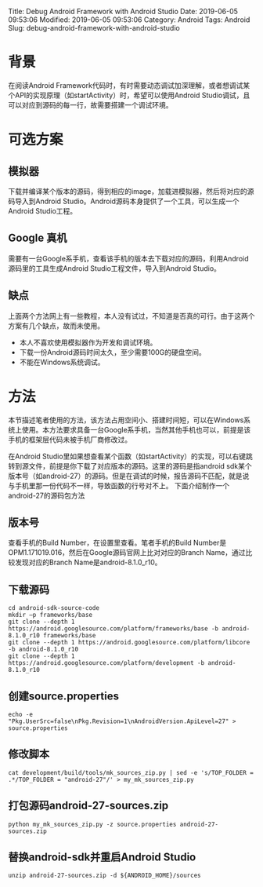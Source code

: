 Title: Debug Android Framework with Android Studio
Date: 2019-06-05 09:53:06
Modified: 2019-06-05 09:53:06
Category: Android
Tags: Android
Slug: debug-android-framework-with-android-studio

# 背景
在阅读Android Framework代码时，有时需要动态调试加深理解，或者想调试某个API的实现原理（如startActivity）时，希望可以使用Android Studio调试，且可以对应到源码的每一行，故需要搭建一个调试环境。

# 可选方案

## 模拟器
下载并编译某个版本的源码，得到相应的image，加载进模拟器，然后将对应的源码导入到Android Studio。Android源码本身提供了一个工具，可以生成一个Android Studio工程。

## Google 真机
需要有一台Google系手机，查看该手机的版本去下载对应的源码，利用Android源码里的工具生成Android Studio工程文件，导入到Android Studio。

## 缺点
上面两个方法网上有一些教程，本人没有试过，不知道是否真的可行。由于这两个方案有几个缺点，故而未使用。
- 本人不喜欢使用模拟器作为开发和调试环境。
- 下载一份Android源码时间太久，至少需要100G的硬盘空间。
- 不能在Windows系统调试。

# 方法
本节描述笔者使用的方法，该方法占用空间小、搭建时间短，可以在Windows系统上使用。本方法要求具备一台Google系手机，当然其他手机也可以，前提是该手机的框架层代码未被手机厂商修改过。

在Android Studio里如果想查看某个函数（如startActivity）的实现，可以右键跳转到源文件，前提是你下载了对应版本的源码。这里的源码是指android sdk某个版本号（如android-27）的源码。但是在调试的时候，报告源码不匹配，就是说与手机里那一份代码不一样，导致函数的行号对不上。
下面介绍制作一个android-27的源码包方法

## 版本号
查看手机的Build Number，在设置里查看。笔者手机的Build Number是OPM1.171019.016，然后在Google源码官网上比对对应的Branch Name，通过比较发现对应的Branch Name是android-8.1.0_r10。

## 下载源码
```shell
cd android-sdk-source-code
mkdir –p frameworks/base
git clone --depth 1 https://android.googlesource.com/platform/frameworks/base -b android-8.1.0_r10 frameworks/base
git clone --depth 1 https://android.googlesource.com/platform/libcore -b android-8.1.0_r10
git clone --depth 1 https://android.googlesource.com/platform/development -b android-8.1.0_r10
```

## 创建source.properties

```shell
echo -e "Pkg.UserSrc=false\nPkg.Revision=1\nAndroidVersion.ApiLevel=27" > source.properties
```

## 修改脚本
```shell
cat development/build/tools/mk_sources_zip.py | sed -e 's/TOP_FOLDER = .*/TOP_FOLDER = "android-27"/' > my_mk_sources_zip.py
```

## 打包源码android-27-sources.zip

```shell
python my_mk_sources_zip.py -z source.properties android-27-sources.zip
```

## 替换android-sdk并重启Android Studio

```shell
unzip android-27-sources.zip -d ${ANDROID_HOME}/sources
```